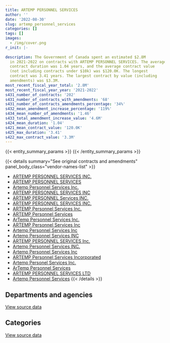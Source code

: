 ```yaml
---
title: ARTEMP PERSONNEL SERVICES
author: ''
date: '2022-08-30'
slug: artemp_personnel_services
categories: []
tags: []
images:
  - /img/cover.png
r_init: |-
  
description: The Government of Canada spent an estimated $2.8M
  in 2021-2022 on contracts with ARTEMP PERSONNEL SERVICES. The average
  contract duration was 1.04 years, and the average contract value
  (not including contracts under $10k) was $120.0K. The longest
  contract was 3.41 years. The largest contract by value (including
  amendments) was $3.3M.
most_recent_fiscal_year_total: '2.8M'
most_recent_fiscal_year_year: '2021-2022'
s431_number_of_contracts: '202'
s431_number_of_contracts_with_amendments: '68'
s431_number_of_contracts_amendments_percentage: '34%'
s432_mean_amendment_increase_percentage: '119%'
s434_mean_number_of_amendments: '1.46'
s433_total_amendment_increase_value: '4.6M'
s424_mean_duration: '1.04'
s421_mean_contract_value: '120.0K'
s425_max_duration: '3.41'
s422_max_contract_value: '3.3M'
---
```


<script src="/rmarkdown-libs/htmlwidgets/htmlwidgets.js"></script>
<link href="/rmarkdown-libs/datatables-css/datatables-crosstalk.css" rel="stylesheet" />
<script src="/rmarkdown-libs/datatables-binding/datatables.js"></script>
<script src="/rmarkdown-libs/jquery/jquery-3.6.0.min.js"></script>
<link href="/rmarkdown-libs/dt-core-bootstrap/css/dataTables.bootstrap.min.css" rel="stylesheet" />
<link href="/rmarkdown-libs/dt-core-bootstrap/css/dataTables.bootstrap.extra.css" rel="stylesheet" />
<script src="/rmarkdown-libs/dt-core-bootstrap/js/jquery.dataTables.min.js"></script>
<script src="/rmarkdown-libs/dt-core-bootstrap/js/dataTables.bootstrap.min.js"></script>
<link href="/rmarkdown-libs/crosstalk/css/crosstalk.min.css" rel="stylesheet" />
<script src="/rmarkdown-libs/crosstalk/js/crosstalk.min.js"></script>
<script src="/rmarkdown-libs/htmlwidgets/htmlwidgets.js"></script>
<link href="/rmarkdown-libs/datatables-css/datatables-crosstalk.css" rel="stylesheet" />
<script src="/rmarkdown-libs/datatables-binding/datatables.js"></script>
<script src="/rmarkdown-libs/jquery/jquery-3.6.0.min.js"></script>
<link href="/rmarkdown-libs/dt-core-bootstrap/css/dataTables.bootstrap.min.css" rel="stylesheet" />
<link href="/rmarkdown-libs/dt-core-bootstrap/css/dataTables.bootstrap.extra.css" rel="stylesheet" />
<script src="/rmarkdown-libs/dt-core-bootstrap/js/jquery.dataTables.min.js"></script>
<script src="/rmarkdown-libs/dt-core-bootstrap/js/dataTables.bootstrap.min.js"></script>
<link href="/rmarkdown-libs/crosstalk/css/crosstalk.min.css" rel="stylesheet" />
<script src="/rmarkdown-libs/crosstalk/js/crosstalk.min.js"></script>

{{< entity_summary_params >}}
{{< /entity_summary_params >}}

{{< details summary="See original contracts and amendments" panel_body_class="vendor-names-list" >}}
- [ARTEMP PERSONNEL SERVICES INC.](https://search.open.canada.ca/en/ct/?sort=contract_value_f%20desc&page=1&search_text=%22ARTEMP%20PERSONNEL%20SERVICES%20INC.%22)
- [ARTEMP PERSONNEL SERVICES](https://search.open.canada.ca/en/ct/?sort=contract_value_f%20desc&page=1&search_text=%22ARTEMP%20PERSONNEL%20SERVICES%22)
- [Artemp Personnel Services Inc.](https://search.open.canada.ca/en/ct/?sort=contract_value_f%20desc&page=1&search_text=%22Artemp%20Personnel%20Services%20Inc.%22)
- [ARTEMP PERSONNEL SERVICES INC](https://search.open.canada.ca/en/ct/?sort=contract_value_f%20desc&page=1&search_text=%22ARTEMP%20PERSONNEL%20SERVICES%20INC%22)
- [ARTEMP PERSONNEL Services INC.](https://search.open.canada.ca/en/ct/?sort=contract_value_f%20desc&page=1&search_text=%22ARTEMP%20PERSONNEL%20Services%20INC.%22)
- [ARTEMP PERSONNEL SERVICES INC.](https://search.open.canada.ca/en/ct/?sort=contract_value_f%20desc&page=1&search_text=%22ARTEMP%20PERSONNEL%20%20SERVICES%20INC.%22)
- [ARTEMP Personnel Services Inc.](https://search.open.canada.ca/en/ct/?sort=contract_value_f%20desc&page=1&search_text=%22ARTEMP%20Personnel%20Services%20Inc.%22)
- [ARTEMP Personnel Services](https://search.open.canada.ca/en/ct/?sort=contract_value_f%20desc&page=1&search_text=%22ARTEMP%20Personnel%20Services%22)
- [ArTemp Personnel Services Inc.](https://search.open.canada.ca/en/ct/?sort=contract_value_f%20desc&page=1&search_text=%22ArTemp%20Personnel%20Services%20Inc.%22)
- [ARTEMP Personnel Services Inc](https://search.open.canada.ca/en/ct/?sort=contract_value_f%20desc&page=1&search_text=%22ARTEMP%20Personnel%20Services%20Inc%22)
- [Artemp Personnel Services Inc](https://search.open.canada.ca/en/ct/?sort=contract_value_f%20desc&page=1&search_text=%22Artemp%20Personnel%20Services%20Inc%22)
- [Artemp Personnel Services INC](https://search.open.canada.ca/en/ct/?sort=contract_value_f%20desc&page=1&search_text=%22Artemp%20Personnel%20Services%20INC%22)
- [ARTEMP PERSONNEL SERVICES Inc.](https://search.open.canada.ca/en/ct/?sort=contract_value_f%20desc&page=1&search_text=%22ARTEMP%20PERSONNEL%20SERVICES%20Inc.%22)
- [Artemp Personnel Services INC.](https://search.open.canada.ca/en/ct/?sort=contract_value_f%20desc&page=1&search_text=%22Artemp%20Personnel%20Services%20INC.%22)
- [Artemp Personnel Services Inc](https://search.open.canada.ca/en/ct/?sort=contract_value_f%20desc&page=1&search_text=%22Artemp%20Personnel%20%20Services%20Inc%22)
- [ARTEMP Personnel Services Incorporated](https://search.open.canada.ca/en/ct/?sort=contract_value_f%20desc&page=1&search_text=%22ARTEMP%20Personnel%20Services%20Incorporated%22)
- [Artemp Personel Services Inc.](https://search.open.canada.ca/en/ct/?sort=contract_value_f%20desc&page=1&search_text=%22Artemp%20Personel%20Services%20Inc.%22)
- [ArTemp Personnel Services](https://search.open.canada.ca/en/ct/?sort=contract_value_f%20desc&page=1&search_text=%22ArTemp%20Personnel%20Services%22)
- [ARTEMP PERSONNEL SERVICES LTD](https://search.open.canada.ca/en/ct/?sort=contract_value_f%20desc&page=1&search_text=%22ARTEMP%20PERSONNEL%20SERVICES%20LTD%22)
- [Artemp Personnel Services](https://search.open.canada.ca/en/ct/?sort=contract_value_f%20desc&page=1&search_text=%22Artemp%20Personnel%20Services%22)
{{< /details >}}

## Departments and agencies

<div id="htmlwidget-1" style="width:100%;height:auto;" class="datatables html-widget"></div>
<script type="application/json" data-for="htmlwidget-1">{"x":{"style":"bootstrap","filter":"none","vertical":false,"data":[["<a href=\"/departments/aandc-aadnc/\">Crown-Indigenous Relations and Northern Affairs Canada<\/a>","<a href=\"/departments/atssc-scdata/\">Administrative Tribunals Support Service of Canada<\/a>","<a href=\"/departments/ced-dec/\">Canada Economic Development for Quebec Regions<\/a>","<a href=\"/departments/cfia-acia/\">Canadian Food Inspection Agency<\/a>","<a href=\"/departments/cic/\">Immigration, Refugees and Citizenship Canada<\/a>","<a href=\"/departments/cpc-cpp/\">Civilian Review and Complaints Commission for the RCMP<\/a>","<a href=\"/departments/cra-arc/\">Canada Revenue Agency<\/a>","<a href=\"/departments/csa-asc/\">Canadian Space Agency<\/a>","<a href=\"/departments/csc-scc/\">Correctional Service of Canada<\/a>","<a href=\"/departments/dfatd-maecd/\">Global Affairs Canada<\/a>","<a href=\"/departments/dfo-mpo/\">Fisheries and Oceans Canada<\/a>","<a href=\"/departments/dnd-mdn/\">National Defence<\/a>","<a href=\"/departments/ec/\">Environment and Climate Change Canada<\/a>","<a href=\"/departments/elections/\">Elections Canada<\/a>","<a href=\"/departments/esdc-edsc/\">Employment and Social Development Canada<\/a>","<a href=\"/departments/fcac-acfc/\">Financial Consumer Agency of Canada<\/a>","<a href=\"/departments/fin/\">Department of Finance Canada<\/a>","<a href=\"/departments/fpcc-cpac/\">Farm Products Council of Canada<\/a>","<a href=\"/departments/hc-sc/\">Health Canada<\/a>","<a href=\"/departments/ic/\">Innovation, Science and Economic Development Canada<\/a>","<a href=\"/departments/infc/\">Infrastructure Canada<\/a>","<a href=\"/departments/isc-sac/\">Indigenous Services Canada<\/a>","<a href=\"/departments/nrcan-rncan/\">Natural Resources Canada<\/a>","<a href=\"/departments/nserc-crsng/\">Natural Sciences and Engineering Research Council of Canada<\/a>","<a href=\"/departments/osfi-bsif/\">Office of the Superintendent of Financial Institutions Canada<\/a>","<a href=\"/departments/pch/\">Canadian Heritage<\/a>","<a href=\"/departments/pco-bcp/\">Privy Council Office<\/a>","<a href=\"/departments/ps-sp/\">Public Safety Canada<\/a>","<a href=\"/departments/psc-cfp/\">Public Service Commission of Canada<\/a>","<a href=\"/departments/pwgsc-tpsgc/\">Public Services and Procurement Canada<\/a>","<a href=\"/departments/rcmp-grc/\">Royal Canadian Mounted Police<\/a>","<a href=\"/departments/ssc-spc/\">Shared Services Canada<\/a>","<a href=\"/departments/tbs-sct/\">Treasury Board of Canada Secretariat<\/a>","<a href=\"/departments/tc/\">Transport Canada<\/a>","<a href=\"/departments/wage/\">Department for Women and Gender Equality<\/a>"],[227136.96,null,null,59212,null,24635.13,0,14403.41,98387.97,49504.63,null,409359.62,79750.43,798114.57,32238.18,15657,11570.91,21750,550423.63,100769.23,null,468648.42,167554.33,18063.5,null,10741.66,24577.5,179246.56,33953.95,381491.06,null,0,162523.32,null,1864.58],[302033.51,null,null,null,null,39795.21,0,null,null,65082.1,97462.5,37045.36,null,205790.9,18100.2,212239.39,23268.97,null,622383.77,4876.65,null,422980.67,89154.66,18112.99,21273.11,12520.53,null,468806.87,null,330801.77,247217.64,5873.62,null,null,5249.5],[64335.22,null,null,null,9193.59,97801.5,null,null,null,49641.15,148736.25,null,null,154780.03,21508.69,211659.5,23205.39,73287.8,209100.95,null,12362.2,301378.45,139426.06,null,123931.89,null,null,116157.26,null,42398.11,369813.28,34122.96,null,15945.24,null],[87303.64,15051.6,57361.6,null,86682.39,null,null,null,null,47296.03,6157.73,null,69496.25,null,213530.03,null,25456.98,73771.44,837705.74,170016.22,null,315865.59,207704.04,null,null,null,null,39324,null,100664.8,369813.28,null,null,54046.92,7862.26]],"container":"<table class=\"table table-striped table-hover row-border order-column display\">\n  <thead>\n    <tr>\n      <th>Department<\/th>\n      <th>2018-2019<\/th>\n      <th>2019-2020<\/th>\n      <th>2020-2021<\/th>\n      <th>2021-2022<\/th>\n    <\/tr>\n  <\/thead>\n<\/table>","options":{"order":[[4,"desc"]],"pageLength":10,"autoWidth":true,"columnDefs":[{"targets":1,"render":"function(data, type, row, meta) {\n    return type !== 'display' ? data : DTWidget.formatCurrency(data, \"$\", 2, 3, \",\", \".\", true, null);\n  }"},{"targets":2,"render":"function(data, type, row, meta) {\n    return type !== 'display' ? data : DTWidget.formatCurrency(data, \"$\", 2, 3, \",\", \".\", true, null);\n  }"},{"targets":3,"render":"function(data, type, row, meta) {\n    return type !== 'display' ? data : DTWidget.formatCurrency(data, \"$\", 2, 3, \",\", \".\", true, null);\n  }"},{"targets":4,"render":"function(data, type, row, meta) {\n    return type !== 'display' ? data : DTWidget.formatCurrency(data, \"$\", 2, 3, \",\", \".\", true, null);\n  }"},{"width":"16%","targets":[1,2,3,4]},{"className":"dt-right","targets":[1,2,3,4]}],"orderClasses":false}},"evals":["options.columnDefs.0.render","options.columnDefs.1.render","options.columnDefs.2.render","options.columnDefs.3.render"],"jsHooks":[]}</script>
<p class="text-right">
<a href="https://github.com/GoC-Spending/contracts-data/tree/main/data/out/vendors/artemp_personnel_services/summary_by_fiscal_year_by_department.csv" class="source-data-link btn btn-link">View source data</a>
</p>

## Categories

<div id="htmlwidget-2" style="width:100%;height:auto;" class="datatables html-widget"></div>
<script type="application/json" data-for="htmlwidget-2">{"x":{"style":"bootstrap","filter":"none","vertical":false,"data":[["<a href=\"/categories/office_management/\">Office management<\/a>","<a href=\"/categories/professional_services/\">Professional services<\/a>","<a href=\"/categories/information_technology/\">Information technology<\/a>","<a href=\"/categories/human_capital/\">Human capital<\/a>"],[null,3599306.48,null,342272.08],[35105.06,2657172.45,344680.14,213112.28],[52513.72,1543876.99,369813.28,252581.53],[13092.46,2317781.41,424737.93,29498.75]],"container":"<table class=\"table table-striped table-hover row-border order-column display\">\n  <thead>\n    <tr>\n      <th>Category<\/th>\n      <th>2018-2019<\/th>\n      <th>2019-2020<\/th>\n      <th>2020-2021<\/th>\n      <th>2021-2022<\/th>\n    <\/tr>\n  <\/thead>\n<\/table>","options":{"order":[[4,"desc"]],"dom":"t","pageLength":30,"autoWidth":true,"columnDefs":[{"targets":1,"render":"function(data, type, row, meta) {\n    return type !== 'display' ? data : DTWidget.formatCurrency(data, \"$\", 2, 3, \",\", \".\", true, null);\n  }"},{"targets":2,"render":"function(data, type, row, meta) {\n    return type !== 'display' ? data : DTWidget.formatCurrency(data, \"$\", 2, 3, \",\", \".\", true, null);\n  }"},{"targets":3,"render":"function(data, type, row, meta) {\n    return type !== 'display' ? data : DTWidget.formatCurrency(data, \"$\", 2, 3, \",\", \".\", true, null);\n  }"},{"targets":4,"render":"function(data, type, row, meta) {\n    return type !== 'display' ? data : DTWidget.formatCurrency(data, \"$\", 2, 3, \",\", \".\", true, null);\n  }"},{"width":"16%","targets":[1,2,3,4]},{"className":"dt-right","targets":[1,2,3,4]}],"orderClasses":false,"lengthMenu":[10,25,30,50,100]}},"evals":["options.columnDefs.0.render","options.columnDefs.1.render","options.columnDefs.2.render","options.columnDefs.3.render"],"jsHooks":[]}</script>
<p class="text-right">
<a href="https://github.com/GoC-Spending/contracts-data/tree/main/data/out/vendors/artemp_personnel_services/summary_by_fiscal_year_by_category.csv" class="source-data-link btn btn-link">View source data</a>
</p>
